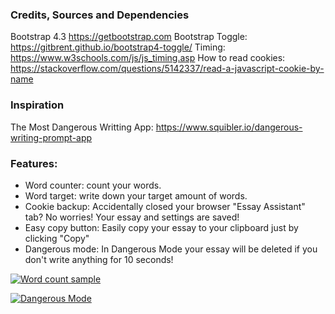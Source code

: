 ### Credits, Sources and Dependencies
Bootstrap 4.3 https://getbootstrap.com
Bootstrap Toggle: https://gitbrent.github.io/bootstrap4-toggle/
Timing: https://www.w3schools.com/js/js_timing.asp
How to read cookies: https://stackoverflow.com/questions/5142337/read-a-javascript-cookie-by-name

### Inspiration
The Most Dangerous Writting App: https://www.squibler.io/dangerous-writing-prompt-app

### Features:
- Word counter: count your words.
- Word target: write down your target amount of words.
- Cookie backup: Accidentally closed your browser "Essay Assistant" tab? No worries! Your essay and settings are saved!
- Easy copy button: Easily copy your essay to your clipboard just by clicking "Copy"
- Dangerous mode: In Dangerous Mode your essay will be deleted if you don't write anything for 10 seconds!

[![Word count sample](https://media.giphy.com/media/Z2Cl8Q8BmGEKTqWTGF/giphy.gif "Word count sample")](http://https://media.giphy.com/media/Z2Cl8Q8BmGEKTqWTGF/giphy.gif "Word count sample")

[![Dangerous Mode](https://media.giphy.com/media/HL6JiTHqjXXai4VMzr/giphy.gif "Dangerous Mode")](https://media.giphy.com/media/HL6JiTHqjXXai4VMzr/giphy.gif "Dangerous Mode")





